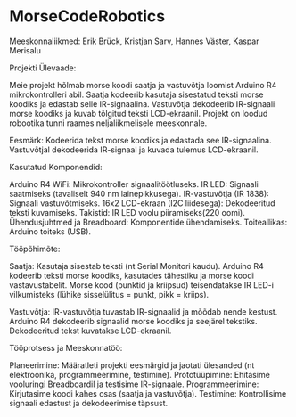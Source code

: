 # MorseCodeRobotics

Meeskonnaliikmed: Erik Brück, Kristjan Sarv, Hannes Väster, Kaspar Merisalu

Projekti Ülevaade:

Meie projekt hõlmab morse koodi saatja ja vastuvõtja loomist Arduino R4 mikrokontrolleri abil. Saatja kodeerib kasutaja sisestatud teksti morse koodiks ja edastab selle IR-signaalina. Vastuvõtja dekodeerib IR-signaali morse koodiks ja kuvab tõlgitud teksti LCD-ekraanil. Projekt on loodud robootika tunni raames neljaliikmelisele meeskonnale.

Eesmärk: Kodeerida tekst morse koodiks ja edastada see IR-signaalina.
Vastuvõtjal dekodeerida IR-signaal ja kuvada tulemus LCD-ekraanil.

Kasutatud Komponendid:

Arduino R4 WiFi: Mikrokontroller signaalitöötluseks.
IR LED: Signaali saatmiseks (tavaliselt 940 nm lainepikkusega).
IR-vastuvõtja (IR 1838): Signaali vastuvõtmiseks.
16x2 LCD-ekraan (I2C liidesega): Dekodeeritud teksti kuvamiseks.
Takistid: IR LED voolu piiramiseks(220 oomi).
Ühendusjuhtmed ja Breadboard: Komponentide ühendamiseks.
Toiteallikas: Arduino toiteks (USB).

Tööpõhimõte:

Saatja:
Kasutaja sisestab teksti (nt Serial Monitori kaudu).
Arduino R4 kodeerib teksti morse koodiks, kasutades tähestiku ja morse koodi vastavustabelit.
Morse kood (punktid ja kriipsud) teisendatakse IR LED-i vilkumisteks (lühike sisselülitus = punkt, pikk = kriips).

Vastuvõtja:
IR-vastuvõtja tuvastab IR-signaalid ja mõõdab nende kestust.
Arduino R4 dekodeerib signaalid morse koodiks ja seejärel tekstiks.
Dekodeeritud tekst kuvatakse LCD-ekraanil.

Tööprotsess ja Meeskonnatöö:

Planeerimine: Määratleti projekti eesmärgid ja jaotati ülesanded (nt elektroonika, programmeerimine, testimine).
Prototüüpimine: Ehitasime vooluringi Breadboardil ja testisime IR-signaale.
Programmeerimine: Kirjutasime koodi kahes osas (saatja ja vastuvõtja).
Testimine: Kontrollisime signaali edastust ja dekodeerimise täpsust.
